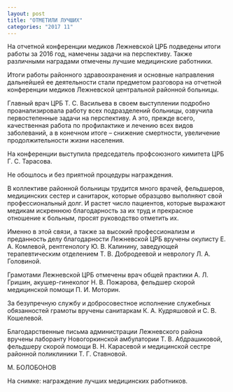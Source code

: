 ```yaml
---
layout: post
title: "ОТМЕТИЛИ ЛУЧШИХ"
categories: "2017 11"
---
```


На отчетной конференции медиков Лежневской ЦРБ подведены итоги работы за 2016 год, намечены задачи на перспективу. Также различными наградами отмечены лучшие медицинские работники.

Итоги работы районного здравоохранения и основные направления дальнейшей ее деятельности стали предметом разговора на отчетной конференции медиков Лежневской центральной районной больницы.

Главный врач ЦРБ Т. С. Васильева в своем выступлении подробно проанализировала работу всех подразделений больницы, озвучила первостепенные задачи на перспективу. А это, прежде всего, качественная работа по профилактике и лечению всех видов заболеваний, а в конечном итоге – снижение смертности, увеличение продолжительности жизни населения.

На конференции выступила председатель профсоюзного кимитета ЦРБ Г. С. Тарасова.

Не обошлось и без приятной процедуры награждения.

В коллективе районной больницы трудится много врачей, фельдшеров, медицинских сестер и санитарок, которые образцово выполняют свой профессиональный долг. И растет число пациентов, которые выражают медикам искреннюю благодарность за их труд и прекрасное отношение к больным, просят руководство отметить их.

Именно в этой связи, а также за высокий профессионализм и преданность делу благодарности Лежневской ЦРБ вручены окулисту Е. А. Комлевой, рентгенологу Ю. В. Калинину, заведующей терапевтическим отделением Т. В. Добродеевой и неврологу Л. А. Головиной.

Грамотами Лежневской ЦРБ отмечены врач общей практики А. Л. Гришин, акушер-гинеколог Н. В. Пожарова, фельдшер скорой медицинской помощи П. И. Моторин.

За безупречную службу и добросовестное исполнение служебных обязанностей грамоты вручены санитаркам К. А. Кудряшовой и С. В. Кошелевой.

Благодарственные письма администрации Лежневского района вручены лаборанту Новогоркинской амбулатории Т. В. Абдрашиковой, фельдшеру скорой помощи В. Н. Карасевой и медицинской сестре районной поликлиники Т. Г. Ставновой.

М. БОЛОБОНОВ

На снимке: награждение лучших медицинских работников.


